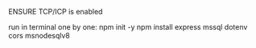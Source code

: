 ENSURE TCP/ICP is enabled

run in terminal one by one:
npm init -y
npm install express mssql dotenv cors  msnodesqlv8



